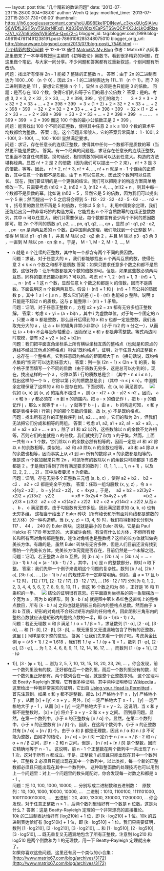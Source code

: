--- layout: post title: "几个精彩的数论问题" date:
'2013-07-23T15:28:00.004+08:00' author: Wenh Q tags: modified\_time:
'2013-07-23T15:28:31.730+08:00' thumbnail:
https://lh6.googleusercontent.com/hoUJB98Eke1PDlNew\_c3kyxQUgSIAlvuS6WDfL2GI15vvTSUbrNIFxd\_Kd83DoVl6txXEaPSTSSvQCP4X3JcLkOdRlze-ZV\_y27m9IySwfjV959Aa-Q=s72-c
blogger\_id:
tag:blogger.com,1999:blog-4961947611491238191.post-7866108285348075010
blogger\_orig\_url:
http://binaryware.blogspot.com/2013/07/blog-post\_7546.html ---
[\
几个精彩的数论问题](http://www.matrix67.com/blog/archives/5013)
于 12-6-13 通过 [Matrix67: My
Blog](http://www.matrix67.com/blog) 作者：Matrix67
从同事那里借来了一本单墫教授￼主编的《初等数论》奥数书，看到很多精彩的问题，在这里做个笔记，与大家一同分享。不少问题和答案都有过重新叙述，个别问题有所改动。
\
问题：找出所有使得 2n - 1 能被 7 整除的正整数 n 。
答案：由于 2n 的二进制表达为 1000…00 （n 个 0），因此 2n - 1
的二进制表达为 111…11 （n 个 1）。而 7 的二进制表达是 111 ，要想让它整除
n 个 1 ，显然 n 必须是也只能是 3 的倍数。
问题：是否存在 100 个数，使得它们的和等于它们的最小公倍数？
答案：是的。考虑 3, 2 × 3, 2 × 32 , 2 × 33, …, 2 × 398,
399 ，它们的和为：
     3 + 2 × 3 + 2 × 32 + 2 × 33 + … + 2 × 398 + 399
  = 3 × (1 + 2) + 2 × 32 + 2 × 33 + … + 2 × 398 + 399
  = 32 + 2 × 32 + 2 × 33 + … + 2 × 398 + 399
  = 32 × (1 + 2) + 2 × 33 + … + 2 × 398 + 399
  = 33 + 2 × 33 + … + 2 × 398 + 399
  = ... ...
  = 399 + 399
  = 2 × 399
而这 100 个数的最小公倍数正是 2 × 399 。
\
问题：能否找出 100 个不同的正整数，使得其中任意 2 ≤ k ≤ 100
个数的算术平均数都恰为整数。
答案：能。这个问题非常唬人，它的答案异常简单： 1 · 100!, 2 · 100!, 3 ·
100!, …, 100 · 100! 显然满足要求。
\
问题：求证，存在任意长的连续正整数，使得其中任何一个数都不是质数的幂（当然更不能是质数）。
答案。有一个经典的问题是，求证存在任意长的连续正整数，它里面不包含任何质数。换句话说，相邻质数的间隔可以达到任意大。构造的方法堪称经典。显然
n! + 2 是 2 的倍数（因为我们可以提出一个 2 来）， n! + 3 是 3
的倍数，等等。因此， n! + 2, n! + 3, n! + 4, …, n! + n 就是 n - 1
个连续的正整数，其中任意一个数都不是质数。由于 n
可以任意大，因此这个数列可以任意长。
现在，我们要证明的是一个更强的结论。我们可以把刚才的构造方案简单地修改一下。只需要考虑
(n!)2 + 2, (n!)2 + 3, (n!)2 + 4, …, (n!)2 + n
，则其中每一个数都不是质数的幂。比如说 (n!)2 + 5 ，显然它是 5
的倍数，因为我们可以提出一个 5 来；然而提出一个 5 之后将会得到 5 · (12 ·
22 · 32 · 42 · 5 · 62 · … · n2 + 1) ，括号里的数显然不再是 5
的倍数，它除以 5 余 1 。
利用中国剩余定理，我们还能给出另一种非常巧妙的构造方案，它能找出 n
个不含质数幂的连续正整数数列，其中 n
可以任意大。我们只需要保证，每个数都含有至少两个不同的质因数即可。取 2n
个不同的质数 p1, p2, …, pn, q1, q2, …, qn ，显然 p1 · q1, p2 · q2, …,
pn · qn 是两两互质的 n 个数。由中国剩余定理，我们能找到一个正整数 M
，使得 M 除以 p1 · q1 余 1 ，并且 M 除以 p2 · q2 余 2 ，并且 M 除以 p3 ·
q3 余 3 ，一直到 M 除以 pn · qn 余 n 。于是， M - 1, M - 2, M - 3, …, M
- n 就是 n 个连续的正整数，其中每一个都含有两个不同的质因数。
\
问题：求证，对于任意大的 n ，我们都能够找出 n 个两两互质的数，使得任意 2
≤ k ≤ n 个数之和都不是质数
答案：如果只要求任意多个数之和都不是质数，这很好办：让所有数都是某个数的倍数即可。但是，如果这些数必须两两互质，同样的要求还能办到吗？可以的。考虑
n! + 1, 2 · (n!) + 1, 3 · (n!) + 1, …, n · (n!) + 1 这 n 个数，显然任意
k 个数之和都是 k 的倍数，因而不是质数。下面说明这 n 个数两两互质。假设 i
· (n!) + 1 和 j · (n!) + 1 有公共的质因数 p ，其中 1 ≤ i \< j ≤ n
，那么它们的差 (j - i) · (n!) 也能被 p 整除，说明 p 只能是不超过 n
的质数。这与 p 能整除 i · (n!) + 1 矛盾。
\
问题：证明，对于任意正整数 n ，方程 x2 + y2 = zn 都有无穷多组正整数解。
答案：考虑 x + yi = (a + bi)n ，其中 i 为虚数单位。对于每一个固定的 n
，只要 a 和 b 都是整数，那么展开后得到的 x 和 y
也都一定是整数。我们选取充分大的 a ，让 a + bi 的辐角非常小非常小（小于
π/2 的 n 分之一），从而让 (a + bi)n 不会与坐标轴重合，因而保证 x 和 y
都是非零整数。等式两边同时取模，便有 x2 + y2 = (a2 + b2)n
\
问题：我们把平面直角坐标系上所有横纵坐标互质的整格点（也就是和原点的连线不经过其他点的整格点）叫做“既约格点”。证明，对于任意大的正整数
n ，总存在一个整格点，它到任意既约格点的距离都大于 n
（换句话说，既约格点集的“空洞”可以达到任意大）。
答案：列一张 (2n + 1) × (2n + 1)
的表，每个格子里面填写一个不同的质数（由于质数无穷多，这是总可以办到的）。现在，找出这样的一个
a ，它除以第 i 行的质数总是余 i （其中 - n ≤ i ≤ n ）。找出这样的一个 b
，它除以第 j 列的质数总是余 j （其中 -n ≤ j ≤
n）。中国剩余定理保证了这样的 a 和 b 是存在的。下面说明，点 (a, b)
满足要求。
  ![](https://lh6.googleusercontent.com/hoUJB98Eke1PDlNew_c3kyxQUgSIAlvuS6WDfL2GI15vvTSUbrNIFxd_Kd83DoVl6txXEaPSTSSvQCP4X3JcLkOdRlze-ZV_y27m9IySwfjV959Aa-Q)
假如 (a, b) 到 (x, y) 的距离不超过 n ，则 (a - x)2 + (b - y)2 ≤
n2 。因而， a - x 和 b - y 都必须在 - n 到 n 的范围内。把 a - x 的值记作
i ，把 b - y 的值记作 j ，那么 x 就等于 a - i ， y 就等于 b - j ，由 a
、 b 的构造可知， x 和 y 都是表格中第 i 行第 j 列的那个质数的倍数，故
(x, y) 不是既约格点。
\
问题：找出所有这样的正整数序列 (a1, a2, …, an) ，它们的和为 2n
，但我们无法把它们分成和相等的两组。
答案：考虑 a1, a2, a1 + a2, a1 + a2 + a3, …, a1 + a2 + a3 + … +
an ，除了 a1 和 a2 以外，这些数除以 n 的余数不允许相等，否则它们的差就是
n 的倍数，我们就找到了和为 n 的子集。然而，上面一共有 n + 1
个数，它们除以 n 的余数必然有相等的，因而一定是 a1 和 a2 除以 n
的余数相等。类似地， a2 和 a3 除以 n 的余数也相等， a3 和 a4 除以 n
的余数也相等，因而事实上从 a1 到 an 所有的数除以 n 的余数都是相等的。
但是这 n 个数加起来只有 2n ，可见所有的数除以 n 的余数只可能都是 1
或者都是 2 。于是我们得到了所有满足要求的数列： (1, 1, 1, …, 1, n + 1)
，以及 (2, 2, 2, …, 2) 。其中后者要求 n 为奇数。
\
问题：证明，存在无穷多个正整数三元组 (a, b, c) ，使得 a2 + b2 、 b2 +
c2 、 a2 + c2 都是完全平方数。
答案：任取一组勾股数 (x, y, z) ，令 a = x|4y2 - z2| ， b = y|4x2 - z2|，
c = 4xyz 。于是，
  a2 + b2 = x2(3y2 - x2)2 + y2(3x2 - y2)2
             = x6 + 3x2y4 + 3x4y2 + y6
             =(x2 + y2)3 = (z3)2
  a2 + c2 = x2(4y2 + z2)2
  b2 + c2 = y2(4x2 + z2)2
从而 a 、 b 、 c 满足要求。由于勾股数有无穷多组，因此满足要求的 (a, b,
c) 也有无穷多组。
这相当于给出了 Euler
砖块（所有棱长和所有面对角线都是整数的长方体）的一种构造解。当 (x, y, z)
= (3, 4, 5) 时，我们将得到棱长分别为 117 、 44 、 240 的 Euler
砖块，这就是最小的 Euler 砖块，它是由 Paul Halcke 在 1719 年发现的。
大家或许会想，有没有什么长方体，不但所有棱长和所有面对角线都是整数，连体对角线也是整数呢？这样的长方体就叫做完美长方体。有趣的是，虽然
Euler
砖块有无穷多种，但是人们目前还没有找到哪怕一个完美长方体。完美长方体究竟是否存在，目前仍然是一个未解之谜。
\
问题：证明，若正整数 a 和 b 互质，则 [b / a] + [2b / a] + [3b / a] + … +
[(a - 1) b / a] = (a - 1)(b - 1) / 2 。其中， [n] 是 n 的整数部分，即对
n 取下整。
答案：我们先举一个例子来说明这个问题的复杂性。数列 [b / a], [2b / a],
[3b / a], …, [(a - 1) b / a] 的规律并不一定非常明确。例如，当 a = 17 且
b = 12 时， [12 / 17], [2 · 12 / 17], [3 · 12 / 17], … [16 · 12 / 17]
分别为 0, 1, 2, 2, 3, 4, 4, 5, 6, 7, 7, 8, 9, 9, 10, 11 ，但这 16
个数之和为 88 ，正好是 16 和 11 乘积的一半。
  ![](https://lh5.googleusercontent.com/hbv-4CwdBkctm8qUkdUCIS6xY1qtCNnU5T8ej3f6apedCkNkUBx3FcXVxUgIMUWXcGHXJxmxnP2tY1m70r_fAw-u_ZitchrqRcVZsSa77yMdEHInYDU)
结论的证明很有意思。在平面直角坐标系的第一象限摆放一个宽为 a ，高为 b
的矩形。则 [k · b / a] 就是图中第 k 条红色竖直线上的整格点数目，所有 [k
· b / a] 之和也就是阴影三角形内的整格点总数。然而由于 a 和 b
互质，矩形的对角线不会经过矩形内部的任何格点，因此阴影三角形内的整格点数就应该是矩形内的整格点数的一半，即
(a - 1)(b - 1) / 2。
\
问题：若正无理数 α 和 β 满足 1 / α + 1 / β = 1 ，求证数列 [1 · α], [2 ·
α], [3 · α], … 和 [1 · β], [2 · β], [3 · β], …
既无重复又无遗漏地包含了所有的正整数。这里 [ ] 同样是取下整的意思。
答案：让我们先来看一个例子吧。考虑黄金比例 φ = (√5 + 1) / 2 ≈ 1.618
，我们有 1 / φ + 1 / (φ + 1) = 1 。数列 [1 · φ], [2 · φ], [3 · φ], … 为
1, 3, 4, 6, 8, 9, 11, 12, 14, 16, 17, … ，而数列 [1 · (φ + 1)], [2 · (φ
+ 1)], [3 · (φ + 1)], … 则为 2, 5, 7, 10, 13, 15, 18, 20, 23, 26, …
。你会发现，前一个数列里没有的数，正好都在后一个数列里，而后一个数列里没有的数，前一个数列里正好都有。两个数列合在一起，就是整个正整数序列。
这个定理叫做 Beatty-Rayleigh 定理，它有很多种证明，其中两种证明参见
[Wikipedia](http://en.wikipedia.org/wiki/Beatty_sequence) 。这里给出一种我非常喜欢的证明，它出自
[Using your Head is
Permitted](http://www.brand.site.co.il/riddles/201204a.html) 。
首先注意到，如果 x 和 y 都不是整数，那么 [x] 严格地小于 x ，[y]
严格地小于 y ，从而 [x] + [y] \< x + y 。另外，[x] 一定严格地大于 x - 1
， [y] 一定严格地大于 y - 1 ，从而 [x] + [y] 一定严格地大于 x + y -
2。这说明，当 x 和 y 都不是整数时， [x] + [y] 将介于 x + y - 2 和 x + y
之间。
回到原问题。显然，在第一个数列中，小于 n 的正整数有 [n / α]
个。显然，在第二个数列中，小于 n 的正整数有 [n / β]
个。因此，在这两个数列中，小于 n 的正整数共有 [n / α] + [n / β] 个。由于
α 和 β 都是无理数，因此 n / α 和 n / β 不可能为整数，由刚才的结论， [n /
α] + [n / β] 一定介于 n / α + n / β - 2 和 n / α + n / β 之间，即 n - 2
和 n 之间。但是， [n / α] + [n / β] 是个整数，因而它精确地等于 n - 1 。
这说明，前 n - 1 个正整数在两个数列中一共出现了 n - 1 次，这对于所有 n
都成立。于是，正整数 1 必须且只能出现在其中一个数列中，正整数 2
必须且只能出现在其中一个数列中，以此类推，每一个新的正整数都必须且只能出现在其中一个数列中。
这种取整函数的处理技巧也可以用到上一个问题里：对上一个问题里的数头尾配对，你会发现每一对数之和都是
b - 1 。
\
问题：把 10, 100, 1000, 10000, … 分别写成二进制数和五进制数：
  原数列：10, 100, 1000, 10000, 10000, …
  二进制：1010, 1100100, 1111101000, 10011100010000, …
  五进制：20, 400, 13000, 310000, 11200000, ...
你会发现，对于任意正整数 n \> 1 ，后两个数列里恰好有一个数是 n
位数。这是为什么？
答案：这是 Beatty-Rayleigh 定理的一个非常漂亮的直接推论。
10k 的二进制表达恰好有 [log210k] + 1 位，即 [k · log210] + 1
位。10k 的五进制表达恰好有 [log510k] + 1 位，即 [k · log510] + 1
位。我们只需要证明，数列 [1 · log210], [2 · log210], [3 · log210], … 和
[1 · log510], [2 · log510], [3 · log510], …
既无重复又无遗漏地包含了所有正整数。注意到 log210 和 log510
是两个倒数和为 1 的无理数，用一下 Beatty-Rayleigh 定理就出来了。
\
如果你喜欢这些问题，这里还有另一个类似的小合集：[http://www.matrix67.com/blog/archives/3172](http://www.matrix67.com/blog/archives/3172)
